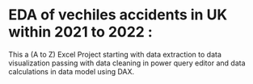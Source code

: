 # EDA of vechiles accidents in UK within 2021 to 2022 :
This a (A to Z) Excel Project starting with data extraction to data visualization passing with data cleaning in power query editor and data calculations in data model using DAX.
